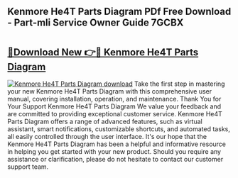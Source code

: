 ## Kenmore He4T Parts Diagram PDf Free Download - Part-mli Service Owner Guide 7GCBX

# <h2><a href="http://dfnlgta.blite.top/?on=Kenmore+He4T+Parts+Diagram">🔗Download New 👉🔴 Kenmore He4T Parts Diagram</a></h2>

[![Kenmore He4T Parts Diagram download](https://i.imgur.com/lujVjoI.png)](http://dfnlgta.blite.top/?on=Kenmore+He4T+Parts+Diagram)
Take the first step in mastering your new Kenmore He4T Parts Diagram with this comprehensive user manual, covering installation, operation, and maintenance. Thank You for Your Support Kenmore He4T Parts Diagram We value your feedback and are committed to providing exceptional customer service. Kenmore He4T Parts Diagram offers a range of advanced features, such as virtual assistant, smart notifications, customizable shortcuts, and automated tasks, all easily controlled through the user interface. It's our hope that the Kenmore He4T Parts Diagram has been a helpful and informative resource in helping you get started with your new product. Should you require any assistance or clarification, please do not hesitate to contact our customer support team.
